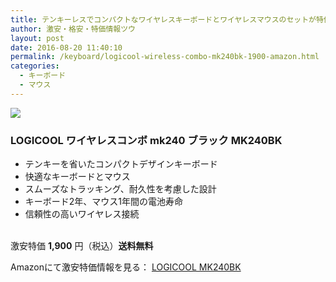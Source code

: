 ```yaml
---
title: テンキーレスでコンパクトなワイヤレスキーボードとワイヤレスマウスのセットが特価1,900円！送料無料！
author: 激安・格安・特価情報ツウ
layout: post
date: 2016-08-20 11:40:10
permalink: /keyboard/logicool-wireless-combo-mk240bk-1900-amazon.html
categories:
  - キーボード
  - マウス
---
```


<div class="img-bg2 img_L">
<a  href="https://www.amazon.co.jp/gp/product/B00Q9RO8TM/ref=as_li_qf_sp_asin_il?ie=UTF8&camp=247&creative=1211&creativeASIN=B00Q9RO8TM&linkCode=as2&tag=tokkajohotsu-22" target="_blank"><img border="0" src="//ws-fe.amazon-adsystem.com/widgets/q?_encoding=UTF8&ASIN=B00Q9RO8TM&Format=_SL160_&ID=AsinImage&MarketPlace=JP&ServiceVersion=20070822&WS=1&tag=tokkajohotsu-22" ></a><img src="//ir-jp.amazon-adsystem.com/e/ir?t=tokkajohotsu-22&l=as2&o=9&a=B00Q9RO8TM" width="1" height="1" border="0" alt="" style="border:none !important; margin:0px !important;" />
</div>

### LOGICOOL ワイヤレスコンボ mk240 ブラック MK240BK
<!--more-->

* テンキーを省いたコンパクトデザインキーボード
* 快適なキーボードとマウス
* スムーズなトラッキング、耐久性を考慮した設計
* キーボード2年、マウス1年間の電池寿命
* 信頼性の高いワイヤレス接続

<br clear="all" />激安特価 <span class="tokka-price"><strong>1,900</strong></span> 円（税込）**送料無料**

Amazonにて激安特価情報を見る： <span class="fs150p"><a href="https://www.amazon.co.jp/gp/product/B00Q9RO8TM/ref=as_li_qf_sp_asin_il?ie=UTF8&camp=247&creative=1211&creativeASIN=B00Q9RO8TM&linkCode=as2&tag=tokkajohotsu-22" target="_blank">LOGICOOL MK240BK</a></span>

